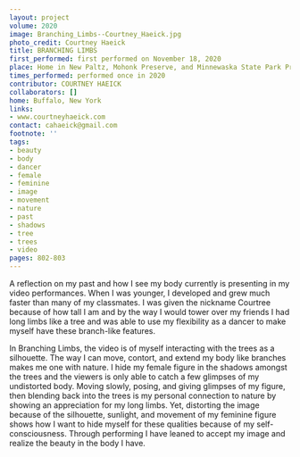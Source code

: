 ```yaml
---
layout: project
volume: 2020
image: Branching_Limbs--Courtney_Haeick.jpg
photo_credit: Courtney Haeick
title: BRANCHING LIMBS
first_performed: first performed on November 18, 2020
place: Home in New Paltz, Mohonk Preserve, and Minnewaska State Park Preserve
times_performed: performed once in 2020
contributor: COURTNEY HAEICK
collaborators: []
home: Buffalo, New York
links:
- www.courtneyhaeick.com
contact: cahaeick@gmail.com
footnote: ''
tags:
- beauty
- body
- dancer
- female
- feminine
- image
- movement
- nature
- past
- shadows
- tree
- trees
- video
pages: 802-803
---
```




A reflection on my past and how I see my body currently is presenting in my video performances. When I was younger, I developed and grew much faster than many of my classmates. I was given the nickname Courtree because of how tall I am and by the way I would tower over my friends I had long limbs like a tree and was able to use my flexibility as a dancer to make myself have these branch-like features. 

In Branching Limbs, the video is of myself interacting with the trees as a silhouette. The way I can move, contort, and extend my body like branches makes me one with nature. I hide my female figure in the shadows amongst the trees and the viewers is only able to catch a few glimpses of my undistorted body. Moving slowly, posing, and giving glimpses of my figure, then blending back into the trees is my personal connection to nature by showing an appreciation for my long limbs. Yet, distorting the image because of the silhouette, sunlight, and movement of my feminine figure shows how I want to hide myself for these qualities because of  my self-consciousness. Through performing I have leaned to accept my image and realize the beauty in the body I have.
